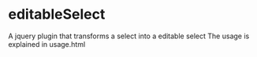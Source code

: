 editableSelect
==============

A jquery plugin that transforms a select into a editable select
The usage is explained in usage.html
